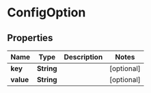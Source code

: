 # ConfigOption

## Properties
| Name      | Type       | Description | Notes      |
|-----------|------------|-------------|------------|
| **key**   | **String** |             | [optional] |
| **value** | **String** |             | [optional] |
